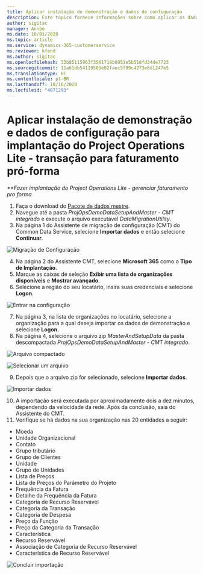 ```yaml
---
title: Aplicar instalação de demonstração e dados de configuração
description: Este tópico fornece informações sobre como aplicar os dados de configuração e instalação de demonstração para Project Operations.
author: sigitac
manager: Annbe
ms.date: 10/01/2020
ms.topic: article
ms.service: dynamics-365-customerservice
ms.reviewer: kfend
ms.author: sigitac
ms.openlocfilehash: 33b85115963f3561718b8951e5b518fd34de7723
ms.sourcegitcommit: 11a61db54119503e82faec5f99c4273e8d1247e5
ms.translationtype: HT
ms.contentlocale: pt-BR
ms.lasthandoff: 10/16/2020
ms.locfileid: "4071293"
---
```

# <a name="apply-demo-setup-and-configuration-data-for-project-operations-lite-deployment---deal-to-proforma-invoicing"></a>Aplicar instalação de demonstração e dados de configuração para implantação do Project Operations Lite - transação para faturamento pró-forma

_**Fazer implantação do Project Operations Lite - gerenciar faturamento pro forma_

1. Faça o download do [Pacote de dados mestre](https://download.microsoft.com/download/3/4/1/341bf279-a64f-4baa-af31-ce624859b518/ProjOpsSampleSetupData%20-%20CE%20only%20CMT.zip). 
2. Navegue até a pasta *ProjOpsDemoDataSetupAndMaster - CMT integrado* e execute o arquivo executável *DataMigrationUtility*.
3. Na página 1 do Assistente de migração de configuração (CMT) do Common Data Service, selecione **Importar dados** e então selecione **Continuar**.

![Migração de Configuração](./media/1ConfigurationMigration.png)

4. Na página 2 do Assistente CMT, selecione **Microsoft 365** como o **Tipo de Implantação**.
5. Marque as caixas de seleção **Exibir uma lista de organizações disponíveis** e **Mostrar avançado**.
6. Selecione a região do seu locatário, insira suas credenciais e selecione **Logon**.

![Entrar na configuração](./media/2ConfigurationSignin.png)

7. Na página 3, na lista de organizações no locatário, selecione a organização para a qual deseja importar os dados de demonstração e selecione **Logon**.
8. Na página 4, selecione o arquivo zip *MasterAndSetupData* da pasta descompactada *ProjOpsDemoDataSetupAndMaster - CMT integrado*.

![Arquivo compactado](./media/3ZipFile.png)

![Selecionar um arquivo](./media/4SelectAFile.png)

9. Depois que o arquivo zip for selecionado, selecione **Importar dados**.

![Importar dados](./media/5ImportData.png)

10. A importação será executada por aproximadamente dois a dez minutos, dependendo da velocidade da rede. Após da conclusão, saia do Assistente do CMT. 
11. Verifique se há dados na sua organização nas 20 entidades a seguir:

- Moeda
- Unidade Organizacional
- Contato
- Grupo tributário
- Grupo de Clientes
- Unidade
- Grupo de Unidades
- Lista de Preços
- Lista de Preços do Parâmetro do Projeto
- Frequência da Fatura
- Detalhe da Frequência da Fatura
- Categoria de Recurso Reservável
- Categoria da Transação
- Categoria de Despesa
- Preço da Função
- Preço da Categoria da Transação
- Característica
- Recurso Reservável
- Associação de Categoria de Recurso Reservável
- Característica de Recurso Reservável

![Concluir importação](./media/6CompleteImport.png)
